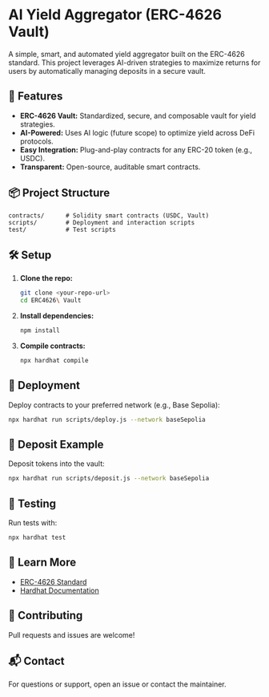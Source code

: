 # AI Yield Aggregator (ERC-4626 Vault)

A simple, smart, and automated yield aggregator built on the ERC-4626 standard. This project leverages AI-driven strategies to maximize returns for users by automatically managing deposits in a secure vault.

## 🚀 Features
- **ERC-4626 Vault:** Standardized, secure, and composable vault for yield strategies.
- **AI-Powered:** Uses AI logic (future scope) to optimize yield across DeFi protocols.
- **Easy Integration:** Plug-and-play contracts for any ERC-20 token (e.g., USDC).
- **Transparent:** Open-source, auditable smart contracts.

## 📦 Project Structure
```
contracts/      # Solidity smart contracts (USDC, Vault)
scripts/        # Deployment and interaction scripts
test/           # Test scripts
```

## 🛠️ Setup
1. **Clone the repo:**
   ```sh
   git clone <your-repo-url>
   cd ERC4626\ Vault
   ```
2. **Install dependencies:**
   ```sh
   npm install
   ```
3. **Compile contracts:**
   ```sh
   npx hardhat compile
   ```

## 🚀 Deployment
Deploy contracts to your preferred network (e.g., Base Sepolia):
```sh
npx hardhat run scripts/deploy.js --network baseSepolia
```

## 💸 Deposit Example
Deposit tokens into the vault:
```sh
npx hardhat run scripts/deposit.js --network baseSepolia
```

## 🧪 Testing
Run tests with:
```sh
npx hardhat test
```

## 📖 Learn More
- [ERC-4626 Standard](https://eips.ethereum.org/EIPS/eip-4626)
- [Hardhat Documentation](https://hardhat.org/)

## 🤝 Contributing
Pull requests and issues are welcome!

## 📬 Contact
For questions or support, open an issue or contact the maintainer.
